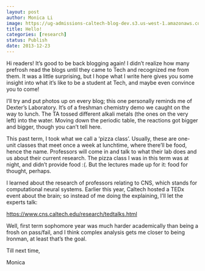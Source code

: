```yaml
---
layout: post
author: Monica Li
image: https://ug-admissions-caltech-blog-dev.s3.us-west-1.amazonaws.com/old_pictures/6a0177449c8a5f970d01a3fad82c27970b-pi.jpg
title: Hello! 
categories: [research]
status: Publish
date: 2013-12-23
---
```



Hi readers! It’s good to be back blogging again! I didn’t realize how many prefrosh read the blogs until they came to Tech and recognized me from them. It was a little surprising, but I hope what I write here gives you some insight into what it’s like to be a student at Tech, and maybe even convince you to come!

I’ll try and put photos up on every blog; this one personally reminds me of Dexter’s Laboratory. It’s of a freshman chemistry demo we caught on the way to lunch. The TA tossed different alkali metals (the ones on the very left) into the water. Moving down the periodic table, the reactions got bigger and bigger, though you can’t tell here.

This past term, I took what we call a ‘pizza class’. Usually, these are one-unit classes that meet once a week at lunchtime, where there’ll be food, hence the name. Professors will come in and talk to what their lab does and us about their current research. The pizza class I was in this term was at night, and didn’t provide food :(. But the lectures made up for it: food for thought, perhaps.

I learned about the research of professors relating to CNS, which stands for computational neural systems. Earlier this year, Caltech hosted a TEDx event about the brain; so instead of me doing the explaining, I’ll let the experts talk:

https://www.cns.caltech.edu/research/tedtalks.html

Well, first term sophomore year was much harder academically than being a frosh on pass/fail, and I think complex analysis gets me closer to being Ironman, at least that’s the goal.

Till next time,

Monica

